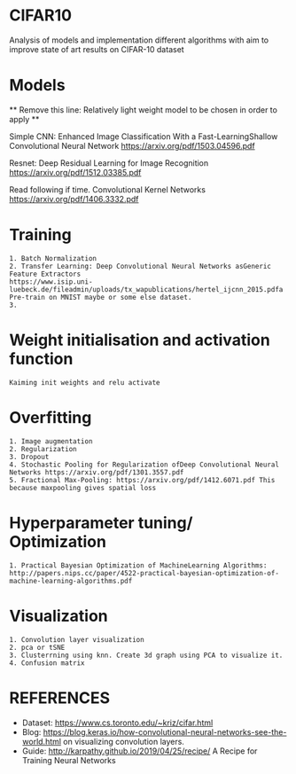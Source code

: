 # CIFAR10
Analysis of models and implementation different algorithms with aim to improve state of art results on CIFAR-10 dataset

# Models
** Remove this line: Relatively light weight model to be chosen in order to apply **

Simple CNN: Enhanced Image Classification With a Fast-LearningShallow Convolutional Neural Network
https://arxiv.org/pdf/1503.04596.pdf

Resnet: Deep Residual Learning for Image Recognition https://arxiv.org/pdf/1512.03385.pdf

Read following if time.
Convolutional Kernel Networks
https://arxiv.org/pdf/1406.3332.pdf

# Training
    1. Batch Normalization 
    2. Transfer Learning: Deep Convolutional Neural Networks asGeneric Feature Extractors
    https://www.isip.uni-luebeck.de/fileadmin/uploads/tx_wapublications/hertel_ijcnn_2015.pdfa
    Pre-train on MNIST maybe or some else dataset.
    3.
   
# Weight  initialisation and activation function
    Kaiming init weights and relu activate
  

# Overfitting
    1. Image augmentation 
    2. Regularization 
    3. Dropout
    4. Stochastic Pooling for Regularization ofDeep Convolutional Neural Networks https://arxiv.org/pdf/1301.3557.pdf 
    5. Fractional Max-Pooling: https://arxiv.org/pdf/1412.6071.pdf This because maxpooling gives spatial loss
    
# Hyperparameter tuning/ Optimization
    1. Practical Bayesian Optimization of MachineLearning Algorithms: http://papers.nips.cc/paper/4522-practical-bayesian-optimization-of-machine-learning-algorithms.pdf
  

# Visualization
    1. Convolution layer visualization 
    2. pca or tSNE
    3. Clusterrning using knn. Create 3d graph using PCA to visualize it.
    4. Confusion matrix


# REFERENCES
* Dataset: https://www.cs.toronto.edu/~kriz/cifar.html
* Blog: https://blog.keras.io/how-convolutional-neural-networks-see-the-world.html on visualizing convolution layers.
* Guide: http://karpathy.github.io/2019/04/25/recipe/ A Recipe for Training Neural Networks
